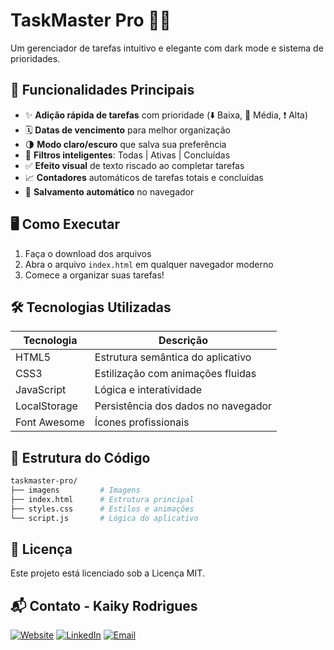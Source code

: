 # TaskMaster Pro 📝✅

Um gerenciador de tarefas intuitivo e elegante com dark mode e sistema de prioridades.

## 📌 Funcionalidades Principais

- ✨ **Adição rápida de tarefas** com prioridade (⬇️ Baixa, 🔵 Média, ❗ Alta)
- 🗓 **Datas de vencimento** para melhor organização
- 🌗 **Modo claro/escuro** que salva sua preferência
- 🔘 **Filtros inteligentes**: Todas | Ativas | Concluídas
- ✅ **Efeito visual** de texto riscado ao completar tarefas
- 📈 **Contadores** automáticos de tarefas totais e concluídas
- 💾 **Salvamento automático** no navegador

## 🖥 Como Executar

1. Faça o download dos arquivos
2. Abra o arquivo `index.html` em qualquer navegador moderno
3. Comece a organizar suas tarefas!

## 🛠 Tecnologias Utilizadas

| Tecnologia | Descrição |
|------------|-----------|
| HTML5 | Estrutura semântica do aplicativo |
| CSS3 | Estilização com animações fluidas |
| JavaScript | Lógica e interatividade |
| LocalStorage | Persistência dos dados no navegador |
| Font Awesome | Ícones profissionais |

## 🎨 Estrutura do Código

```bash
taskmaster-pro/
├── imagens         # Imagens
├── index.html      # Estrutura principal
├── styles.css      # Estilos e animações
└── script.js       # Lógica do aplicativo
```

## 📝 Licença
Este projeto está licenciado sob a Licença MIT.

## 📬 Contato - Kaiky Rodrigues
[![Website](https://img.shields.io/badge/Website-4C9F70?style=flat&logo=github&logoColor=white)](https://https://kkrodrigues021.github.io/portfolio)
[![LinkedIn](https://img.shields.io/badge/LinkedIn-0077B5?style=flat&logo=linkedin&logoColor=white)](https://www.linkedin.com/in/kaikyrodrigues39)
[![Email](https://img.shields.io/badge/Email-D14836?style=flat&logo=gmail&logoColor=white)](mailto:kaiky.rodrigues039@gmail.com)
